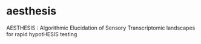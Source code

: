 # aesthesis
AESTHESIS : Algorithmic Elucidation of Sensory Transcriptomic landscapes for rapid hypotHESIS testing
